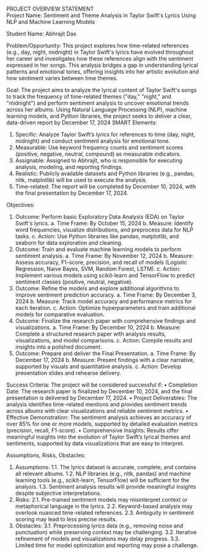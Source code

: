 PROJECT OVERVIEW STATEMENT	
Project Name: Sentiment and Theme Analysis in Taylor Swift's Lyrics Using NLP and Machine Learning Models	

Student Name: Abhrajit Das

Problem/Opportunity:
This project explores how time-related references (e.g., day, night, midnight) in Taylor Swift's lyrics have evolved throughout her career and investigates how these references align with the sentiment expressed in her songs. This analysis bridges a gap in understanding lyrical patterns and emotional tones, offering insights into her artistic evolution and how sentiment varies between time themes.


Goal:
The project aims to analyze the lyrical content of Taylor Swift's songs to track the frequency of time-related themes ("day," "night," and "midnight") and perform sentiment analysis to uncover emotional trends across her albums. Using Natural Language Processing (NLP), machine learning models, and Python libraries, the project seeks to deliver a clear, data-driven report by December 17, 2024
SMART Elements:
1.	Specific:
Analyze Taylor Swift’s lyrics for references to time (day, night, midnight) and conduct sentiment analysis for emotional tone.
2.	Measurable:
Use keyword frequency counts and sentiment scores (positive, negative, neutral, compound) as measurable indicators.
3.	Assignable:
Assigned to Abhrajit, who is responsible for executing analysis, modeling, and reporting findings.
4.	Realistic:
Publicly available datasets and Python libraries (e.g., pandas, nltk, matplotlib) will be used to execute the analysis.
5.	Time-related:
The report will be completed by December 10, 2024, with the final presentation by December 17, 2024.


Objectives:
1.	Outcome:
Perform basic Exploratory Data Analysis (EDA) on Taylor Swift's lyrics.
a.	Time Frame: By October 15, 2024
b.	Measure: Identify word frequencies, visualize distributions, and preprocess data for NLP tasks.
c.	Action: Use Python libraries like pandas, matplotlib, and seaborn for data exploration and cleaning.
2.	Outcome:
Train and evaluate machine learning models to perform sentiment analysis.
a.	Time Frame: By November 12, 2024
b.	Measure: Assess accuracy, F1-score, precision, and recall of models (Logistic Regression, Naive Bayes, SVM, Random Forest, LSTM).
c.	Action: Implement various models using scikit-learn and TensorFlow to predict sentiment classes (positive, neutral, negative).
3.	Outcome:
Refine the models and explore additional algorithms to improve sentiment prediction accuracy.
a.	Time Frame: By December 3, 2024
b.	Measure: Track model accuracy and performance metrics for each iteration.
c.	Action: Optimize hyperparameters and train additional models for comparative evaluation.
4.	Outcome:
Finalize the research paper with comprehensive findings and visualizations.
a.	Time Frame: By December 10, 2024
b.	Measure: Complete a structured research paper with analysis results, visualizations, and model comparisons.
c.	Action: Compile results and insights into a polished document.
5.	Outcome:
Prepare and deliver the Final Presentation.
a.	Time Frame: By December 17, 2024
b.	Measure: Present findings with a clear narrative, supported by visuals and quantitative analysis.
c.	Action: Develop presentation slides and rehearse delivery.


Success Criteria:
The project will be considered successful if:
•	Completion Date:
The research paper is finalized by December 10, 2024, and the final presentation is delivered by December 17, 2024.
•	Project Deliverables:
The analysis identifies time-related mentions and provides sentiment trends across albums with clear visualizations and reliable sentiment metrics.
•	Effective Demonstration:
The sentiment analysis achieves an accuracy of over 85% for one or more models, supported by detailed evaluation metrics (precision, recall, F1-score).
•	Comprehensive Insights:
Results offer meaningful insights into the evolution of Taylor Swift’s lyrical themes and sentiments, supported by data visualizations that are easy to interpret.


Assumptions, Risks, Obstacles:
1.	Assumptions:
1.1. The lyrics dataset is accurate, complete, and contains all relevant albums.
1.2. NLP libraries (e.g., nltk, pandas) and machine learning tools (e.g., scikit-learn, TensorFlow) will be sufficient for the analysis.
1.3. Sentiment analysis results will provide meaningful insights despite subjective interpretations.
2.	Risks:
2.1. Pre-trained sentiment models may misinterpret context or metaphorical language in the lyrics.
2.2. Keyword-based analysis may overlook nuanced time-related references.
2.3. Ambiguity in sentiment scoring may lead to less precise results.
3.	Obstacles:
3.1. Preprocessing lyrics data (e.g., removing noise and punctuation) while preserving context may be challenging.
3.2. Iterative refinement of models and visualizations may delay progress.
3.3. Limited time for model optimization and reporting may pose a challenge.

